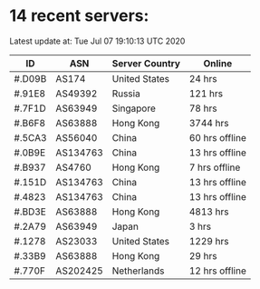 # 14 recent servers:

Latest update at: Tue Jul 07 19:10:13 UTC 2020

| ID | ASN | Server Country | Online |
| -- | --- | -------------- | ------ |
| #.D09B | AS174 | United States | 24 hrs |
| #.91E8 | AS49392 | Russia | 121 hrs |
| #.7F1D | AS63949 | Singapore | 78 hrs |
| #.B6F8 | AS63888 | Hong Kong | 3744 hrs |
| #.5CA3 | AS56040 | China | 60 hrs offline |
| #.0B9E | AS134763 | China | 13 hrs offline |
| #.B937 | AS4760 | Hong Kong | 7 hrs offline |
| #.151D | AS134763 | China | 13 hrs offline |
| #.4823 | AS134763 | China | 13 hrs offline |
| #.BD3E | AS63888 | Hong Kong | 4813 hrs |
| #.2A79 | AS63949 | Japan | 3 hrs |
| #.1278 | AS23033 | United States | 1229 hrs |
| #.33B9 | AS63888 | Hong Kong | 29 hrs |
| #.770F | AS202425 | Netherlands | 12 hrs offline |

